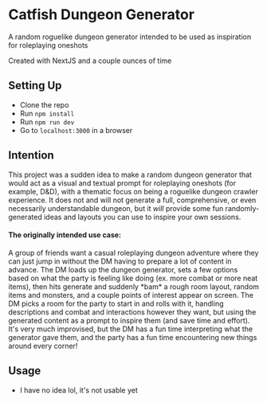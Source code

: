 # Catfish Dungeon Generator
A random roguelike dungeon generator intended to be used as inspiration for roleplaying oneshots

Created with NextJS and a couple ounces of time

## Setting Up
- Clone the repo
- Run `npm install`
- Run `npm run dev`
- Go to `localhost:3000` in a browser

## Intention
This project was a sudden idea to make a random dungeon generator that would act as a visual and textual prompt for roleplaying oneshots (for example, D&D), with a thematic focus on being a roguelike dungeon crawler experience.  It does not and will not generate a full, comprehensive, or even necessarily understandable dungeon, but it _will_ provide some fun randomly-generated ideas and layouts you can use to inspire your own sessions.

#### The originally intended use case:
A group of friends want a casual roleplaying dungeon adventure where they can just jump in without the DM having to prepare a lot of content in advance.  The DM loads up the dungeon generator, sets a few options based on what the party is feeling like doing (ex. more combat or more neat items), then hits generate and suddenly \*bam\* a rough room layout, random items and monsters, and a couple points of interest appear on screen.  The DM picks a room for the party to start in and rolls with it, handling descriptions and combat and interactions however they want, but using the generated content as a prompt to inspire them (and save time and effort).  It's very much improvised, but the DM has a fun time interpreting what the generator gave them, and the party has a fun time encountering new things around every corner!

## Usage
- I have no idea lol, it's not usable yet
